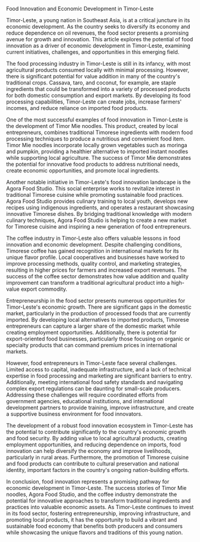 Food Innovation and Economic Development in Timor-Leste

Timor-Leste, a young nation in Southeast Asia, is at a critical juncture in its economic development. As the country seeks to diversify its economy and reduce dependence on oil revenues, the food sector presents a promising avenue for growth and innovation. This article explores the potential of food innovation as a driver of economic development in Timor-Leste, examining current initiatives, challenges, and opportunities in this emerging field.

The food processing industry in Timor-Leste is still in its infancy, with most agricultural products consumed locally with minimal processing. However, there is significant potential for value addition in many of the country's traditional crops. Cassava, taro, and coconut, for example, are staple ingredients that could be transformed into a variety of processed products for both domestic consumption and export markets. By developing its food processing capabilities, Timor-Leste can create jobs, increase farmers' incomes, and reduce reliance on imported food products.

One of the most successful examples of food innovation in Timor-Leste is the development of Timor Mie noodles. This product, created by local entrepreneurs, combines traditional Timorese ingredients with modern food processing techniques to produce a nutritious and convenient food item. Timor Mie noodles incorporate locally grown vegetables such as moringa and pumpkin, providing a healthier alternative to imported instant noodles while supporting local agriculture. The success of Timor Mie demonstrates the potential for innovative food products to address nutritional needs, create economic opportunities, and promote local ingredients.

Another notable initiative in Timor-Leste's food innovation landscape is the Agora Food Studio. This social enterprise works to revitalize interest in traditional Timorese cuisine while promoting sustainable food practices. Agora Food Studio provides culinary training to local youth, develops new recipes using indigenous ingredients, and operates a restaurant showcasing innovative Timorese dishes. By bridging traditional knowledge with modern culinary techniques, Agora Food Studio is helping to create a new market for Timorese cuisine and inspiring a new generation of food entrepreneurs.

The coffee industry in Timor-Leste also offers valuable lessons in food innovation and economic development. Despite challenging conditions, Timorese coffee has gained recognition in international markets for its unique flavor profile. Local cooperatives and businesses have worked to improve processing methods, quality control, and marketing strategies, resulting in higher prices for farmers and increased export revenues. The success of the coffee sector demonstrates how value addition and quality improvement can transform a traditional agricultural product into a high-value export commodity.

Entrepreneurship in the food sector presents numerous opportunities for Timor-Leste's economic growth. There are significant gaps in the domestic market, particularly in the production of processed foods that are currently imported. By developing local alternatives to imported products, Timorese entrepreneurs can capture a larger share of the domestic market while creating employment opportunities. Additionally, there is potential for export-oriented food businesses, particularly those focusing on organic or specialty products that can command premium prices in international markets.

However, food entrepreneurs in Timor-Leste face several challenges. Limited access to capital, inadequate infrastructure, and a lack of technical expertise in food processing and marketing are significant barriers to entry. Additionally, meeting international food safety standards and navigating complex export regulations can be daunting for small-scale producers. Addressing these challenges will require coordinated efforts from government agencies, educational institutions, and international development partners to provide training, improve infrastructure, and create a supportive business environment for food innovators.

The development of a robust food innovation ecosystem in Timor-Leste has the potential to contribute significantly to the country's economic growth and food security. By adding value to local agricultural products, creating employment opportunities, and reducing dependence on imports, food innovation can help diversify the economy and improve livelihoods, particularly in rural areas. Furthermore, the promotion of Timorese cuisine and food products can contribute to cultural preservation and national identity, important factors in the country's ongoing nation-building efforts.

In conclusion, food innovation represents a promising pathway for economic development in Timor-Leste. The success stories of Timor Mie noodles, Agora Food Studio, and the coffee industry demonstrate the potential for innovative approaches to transform traditional ingredients and practices into valuable economic assets. As Timor-Leste continues to invest in its food sector, fostering entrepreneurship, improving infrastructure, and promoting local products, it has the opportunity to build a vibrant and sustainable food economy that benefits both producers and consumers while showcasing the unique flavors and traditions of this young nation.